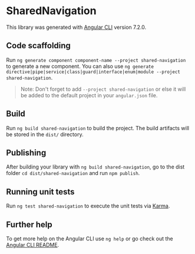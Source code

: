 # SharedNavigation

This library was generated with [Angular CLI](https://github.com/angular/angular-cli) version 7.2.0.

## Code scaffolding

Run `ng generate component component-name --project shared-navigation` to generate a new component. You can also use `ng generate directive|pipe|service|class|guard|interface|enum|module --project shared-navigation`.

> Note: Don't forget to add `--project shared-navigation` or else it will be added to the default project in your `angular.json` file.

## Build

Run `ng build shared-navigation` to build the project. The build artifacts will be stored in the `dist/` directory.

## Publishing

After building your library with `ng build shared-navigation`, go to the dist folder `cd dist/shared-navigation` and run `npm publish`.

## Running unit tests

Run `ng test shared-navigation` to execute the unit tests via [Karma](https://karma-runner.github.io).

## Further help

To get more help on the Angular CLI use `ng help` or go check out the [Angular CLI README](https://github.com/angular/angular-cli/blob/master/README.md).
